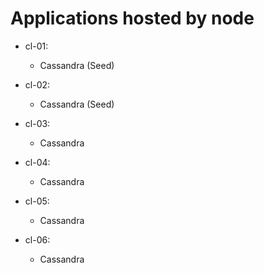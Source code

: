 # Applications hosted by node

- cl-01:
  - Cassandra (Seed)

- cl-02:
  - Cassandra (Seed)

- cl-03:
  - Cassandra

- cl-04:
  - Cassandra

- cl-05:
  - Cassandra

- cl-06:
  - Cassandra
